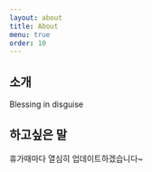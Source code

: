 ```yaml
---
layout: about
title: About
menu: true
order: 10
---
```


## 소개

Blessing in disguise


## 하고싶은 말

휴가때마다 열심히 업데이트하겠습니다~

